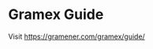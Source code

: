 # Gramex Guide

Visit <https://gramener.com/gramex/guide/>

<!-- See overview/README.md for home page -->
